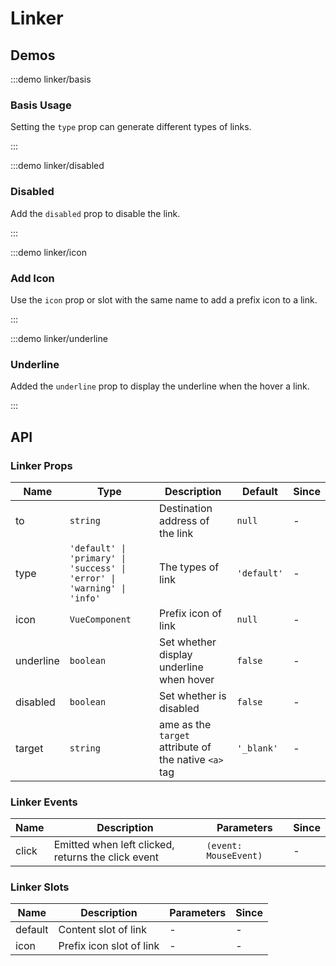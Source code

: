 # Linker

## Demos

:::demo linker/basis

### Basis Usage

Setting the `type` prop can generate different types of links.

:::

:::demo linker/disabled

### Disabled

Add the `disabled` prop to disable the link.

:::

:::demo linker/icon

### Add Icon

Use the `icon` prop or slot with the same name to add a prefix icon to a link.

:::

:::demo linker/underline

### Underline

Added the `underline` prop to display the underline when the hover a link.

:::

## API

### Linker Props

| Name      | Type                                                                    | Description                                           | Default     | Since |
| --------- | ----------------------------------------------------------------------- | ----------------------------------------------------- | ----------- | ----- |
| to        | `string`                                                                | Destination address of the link                       | `null`      | -     |
| type      | `'default' \| 'primary' \| 'success' \| 'error' \| 'warning' \| 'info'` | The types of link                                     | `'default'` | -     |
| icon      | `VueComponent`                                                          | Prefix icon of link                                   | `null`      | -     |
| underline | `boolean`                                                               | Set whether display underline when hover              | `false`     | -     |
| disabled  | `boolean`                                                               | Set whether is disabled                               | `false`     | -     |
| target    | `string`                                                                | ame as the `target` attribute of the native `<a>` tag | `'_blank'`  | -     |

### Linker Events

| Name  | Description                                        | Parameters            | Since |
| ----- | -------------------------------------------------- | --------------------- | ----- |
| click | Emitted when left clicked, returns the click event | `(event: MouseEvent)` | -     |

### Linker Slots

| Name    | Description              | Parameters | Since |
| ------- | ------------------------ | ---------- | ----- |
| default | Content slot of link     | -          | -     |
| icon    | Prefix icon slot of link | -          | -     |
